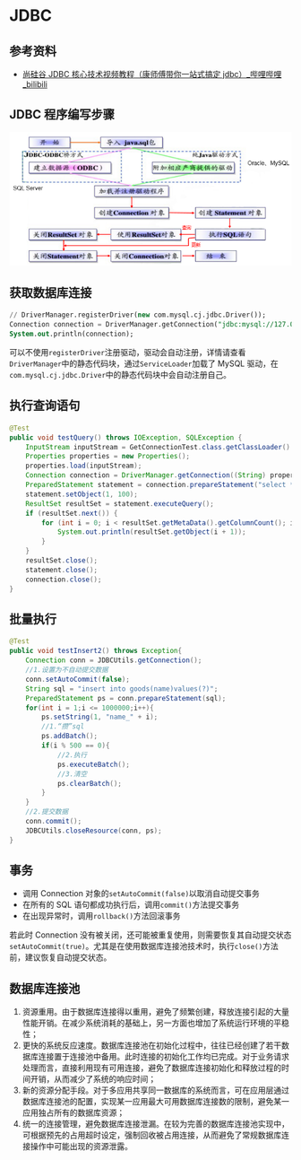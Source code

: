 # JDBC

## 参考资料

- [尚硅谷 JDBC 核心技术视频教程（康师傅带你一站式搞定 jdbc）\_哔哩哔哩\_bilibili](https://www.bilibili.com/video/BV1eJ411c7rf)

## JDBC 程序编写步骤

![image-20220726225421592](jdbc.assets/image-20220726225421592.png)

## 获取数据库连接

```sql
// DriverManager.registerDriver(new com.mysql.cj.jdbc.Driver());
Connection connection = DriverManager.getConnection("jdbc:mysql://127.0.0.1:3306/atguigudb", "root", "root");
System.out.println(connection);
```

可以不使用`registerDriver`注册驱动，驱动会自动注册，详情请查看`DriverManager`中的静态代码块，通过`ServiceLoader`加载了 MySQL 驱动，在`com.mysql.cj.jdbc.Driver`中的静态代码块中会自动注册自己。

## 执行查询语句

```java
@Test
public void testQuery() throws IOException, SQLException {
    InputStream inputStream = GetConnectionTest.class.getClassLoader().getResourceAsStream("jdbc.properties");
    Properties properties = new Properties();
    properties.load(inputStream);
    Connection connection = DriverManager.getConnection((String) properties.get("url"), properties);
    PreparedStatement statement = connection.prepareStatement("select * from employees where employee_id = ?");
    statement.setObject(1, 100);
    ResultSet resultSet = statement.executeQuery();
    if (resultSet.next()) {
        for (int i = 0; i < resultSet.getMetaData().getColumnCount(); i++) {
            System.out.println(resultSet.getObject(i + 1));
        }
    }
    resultSet.close();
    statement.close();
    connection.close();
}
```

## 批量执行

```java
@Test
public void testInsert2() throws Exception{
    Connection conn = JDBCUtils.getConnection();
    //1.设置为不自动提交数据
    conn.setAutoCommit(false);
    String sql = "insert into goods(name)values(?)";
    PreparedStatement ps = conn.prepareStatement(sql);
    for(int i = 1;i <= 1000000;i++){
        ps.setString(1, "name_" + i);
        //1.“攒”sql
        ps.addBatch();
        if(i % 500 == 0){
            //2.执行
            ps.executeBatch();
            //3.清空
            ps.clearBatch();
        }
    }
    //2.提交数据
    conn.commit();
    JDBCUtils.closeResource(conn, ps);
}
```

## 事务

- 调用 Connection 对象的`setAutoCommit(false)`以取消自动提交事务
- 在所有的 SQL 语句都成功执行后，调用`commit()`方法提交事务
- 在出现异常时，调用`rollback()`方法回滚事务

若此时 Connection 没有被关闭，还可能被重复使用，则需要恢复其自动提交状态`setAutoCommit(true)`。尤其是在使用数据库连接池技术时，执行`close()`方法前，建议恢复自动提交状态。

## 数据库连接池

1. 资源重用。由于数据库连接得以重用，避免了频繁创建，释放连接引起的大量性能开销。在减少系统消耗的基础上，另一方面也增加了系统运行环境的平稳性；
2. 更快的系统反应速度。数据库连接池在初始化过程中，往往已经创建了若干数据库连接置于连接池中备用。此时连接的初始化工作均已完成。对于业务请求处理而言，直接利用现有可用连接，避免了数据库连接初始化和释放过程的时间开销，从而减少了系统的响应时间；
3. 新的资源分配手段。对于多应用共享同一数据库的系统而言，可在应用层通过数据库连接池的配置，实现某一应用最大可用数据库连接数的限制，避免某一应用独占所有的数据库资源；
4. 统一的连接管理，避免数据库连接泄漏。在较为完善的数据库连接池实现中，可根据预先的占用超时设定，强制回收被占用连接，从而避免了常规数据库连接操作中可能出现的资源泄露。
